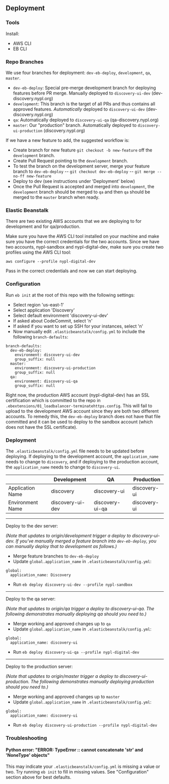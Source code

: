 ## Deployment

### Tools
Install:
* AWS CLI
* EB CLI

### Repo Branches
We use four branches for deployment: `dev-eb-deploy`, `development`, `qa`, `master`.

- `dev-eb-deploy`: Special pre-merge development branch for deploying features before PR merge. Manually deployed to `discovery-ui-dev` (dev-discovery.nypl.org)
 - `development`: This branch is the target of all PRs and thus contains all approved features. *Automatically* deployed to `discovery-ui-dev` (dev-discovery.nypl.org)
- `qa`: Automatically deployed to `discovery-ui-qa` (qa-discovery.nypl.org)
- `master`: Our "production" branch. Automatically deployed to `discovery-ui-production` (discovery.nypl.org)

If we have a new feature to add, the suggested workflow is:
- Create branch for new feature `git checkout -b new-feature` off the `development` branch.
- Create Pull Request pointing to the `development` branch.
- To test the branch on the development server, merge your feature branch to `dev-eb-deploy`
-- `git checkout dev-eb-deploy`
-- `git merge --no-ff new-feature`
- Deploy to dev (see instructions under 'Deployment' below)
- Once the Pull Request is accepted and merged into `development`, the `development` branch should be
merged to `qa` and then `qa` should be merged to the `master` branch when ready.

### Elastic Beanstalk
There are two existing AWS accounts that we are deploying to for development and for qa/production.

Make sure you have the AWS CLI tool installed on your machine and make sure you have the correct credentials for the two accounts. Since we have two accounts, nypl-sandbox and nypl-digital-dev, make sure you create two profiles using the AWS CLI tool:

    aws configure --profile nypl-digital-dev

Pass in the correct credentials and now we can start deploying.

### Configuration
Run `eb init` at the root of this repo with the following settings:
 - Select region 'us-east-1'
 - Select application 'Discovery'
 - Select default environment 'discovery-ui-dev'
 - If asked about CodeCommit, select 'n'
 - If asked if you want to set up SSH for your instances, select 'n'
 - Now manually edit `.elasticbeanstalk/config.yml` to include the following `branch-defaults`:
```
branch-defaults:
  dev-eb-deploy:
    environment: discovery-ui-dev
    group_suffix: null
  master:
    environment: discovery-ui-production
    group_suffix: null
  qa:
    environment: discovery-ui-qa
    group_suffix: null
```

Right now, the production AWS account (nypl-digital-dev) has an SSL certification which is committed to the repo in `.ebextensions/01_loadbalancer-terminatehttps.config`. This will fail to upload to the development AWS account since they are both two different accounts. To remedy this, the `dev-eb-deploy` branch does not have that file committed and it can be used to deploy to the sandbox account (which does not have the SSL certificate).

### Deployment
The `.elasticbeanstalk/config.yml` file needs to be updated before deploying. If deploying to the development account, the `application_name` needs to change to `discovery`, and if deploying to the production account, the `application_name` needs to change to `discovery-ui`.

|                  | Development      | QA              | Production   |
| ---              | ---              | ---             | ---          |
| Application Name | discovery        | discovery-ui    | discovery-ui |
| Environment Name | discovery-ui-dev | discovery-ui-qa | discovery-ui |

----
Deploy to the dev server:

_(Note that updates to origin/development trigger a deploy to discovery-ui-dev. If you've manually merged a feature branch into `dev-eb-deploy`, you can manually deploy that to development as follows.)_

- Merge feature branches to `dev-eb-deploy`
- Update `global.application_name` in `.elasticbeanstalk/config.yml`:
```
global:
  application_name: Discovery
```
- Run `eb deploy discovery-ui-dev --profile nypl-sandbox`

----
Deploy to the qa server:

_(Note that updates to origin/qa trigger a deploy to discovery-ui-qa. The following demonstrates manually deploying qa should you need to.)_

- Merge working and approved changes up to `qa`
- Update `global.application_name` in `.elasticbeanstalk/config.yml`:
```
global:
  application_name: discovery-ui
```
- Run `eb deploy discovery-ui-qa --profile nypl-digital-dev`

----
Deploy to the production server:

_(Note that updates to origin/master trigger a deploy to discovery-ui-production. The following demonstrates manually deploying production should you need to.)_

- Merge working and approved changes up to `master`
- Update `global.application_name` in `.elasticbeanstalk/config.yml`:
```
global:
  application_name: discovery-ui
```
- Run `eb deploy discovery-ui-production --profile nypl-digital-dev`

### Troubleshooting

#### Python error: "ERROR: TypeError :: cannot concatenate 'str' and 'NoneType' objects"

This may indicate your `.elasticbeanstalk/config.yml` is missing a value or two. Try running `eb init` to fill in missing values. See "Configuration" section above for best defaults.

